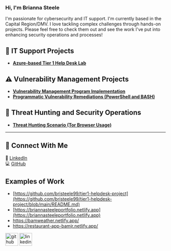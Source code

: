 
### Hi, I'm Brianna Steele 
I'm passionate for cybersecurity and IT support. I'm currently based in the Capital Region/DMV. I love tackling complex challenges through hands-on projects. Please feel free to check them out and see the work I've put into enhancing security operations and processes!

## 🔐 IT Support Projects
- **[Azure-based Tier 1 Help Desk Lab](https://github.com/bristeele99/tier1-helpdesk-project/blob/main/README.md)**

## ⚠️ Vulnerability Management Projects

- **[Vulnerability Management Program Implementation](https://github.com/joshcybertest/vulnerability-management-program)**
- **[Programmatic Vulnerability Remediations (PowerShell and BASH)](https://github.com/joshcybertest/programmatic-vulnerability-remediations)**

## 🚨 Threat Hunting and Security Operations

- **[Threat Hunting Scenario (Tor Browser Usage)](https://github.com/joshmadakor0/threat-hunting-scenario-tor)**

<hr/>

## 🤳 Connect With Me 
🔗 [LinkedIn](https://www.linkedin.com/in/brianna-anulo)  
💻 [GitHub](https://github.com/bristeele99)


## Examples of Work
- [https://github.com/bristeele99/tier1-helpdesk-project](https://github.com/bristeele99/tier1-helpdesk-project/blob/main/README.md)
- [https://briannasteeleportfolio.netlify.app](https://briannasteeleportfolio.netlify.app)
- https://bamweather.netlify.app/ <br/>
- https://restaurant-app-bamjr.netlify.app/

[<img src='https://cdn.jsdelivr.net/npm/simple-icons@3.0.1/icons/github.svg' alt='github' height='40'>](https://github.com/bristeele99)  [<img src='https://cdn.jsdelivr.net/npm/simple-icons@3.0.1/icons/linkedin.svg' alt='linkedin' height='40'>](https://www.linkedin.com/in/bristeele99/)  



  
